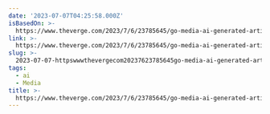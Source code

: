 ```yaml
---
date: '2023-07-07T04:25:58.000Z'
isBasedOn: >-
  https://www.theverge.com/2023/7/6/23785645/go-media-ai-generated-articles-gizmodo-av-club-artificial-intelligence-bots
link: >-
  https://www.theverge.com/2023/7/6/23785645/go-media-ai-generated-articles-gizmodo-av-club-artificial-intelligence-bots
slug: >-
  2023-07-07-httpswwwthevergecom20237623785645go-media-ai-generated-articles-gizmodo-av-club-artificial-intelligence-bots
tags:
  - ai
  - Media
title: >-
  https://www.theverge.com/2023/7/6/23785645/go-media-ai-generated-articles-gizmodo-av-club-artificial-intelligence-bots
---
```


